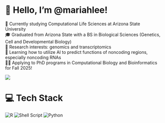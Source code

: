 # 👋  Hello, I’m @mariahlee!
🏫 Currently studying Computational Life Sciences at Arizona State University<br/>
🎓 Graduated from Arizona State with a BS in Biological Sciences (Genetics, Cell and Developmental Biology)<br/>
🧬 Research interests: genomics and transcriptomics<br/>
🤖 Learning how to utilize AI to predict functions of noncoding regions, especially noncoding RNAs<br/>
👩‍🏫 Applying to PhD programs in Computational Biology and Bioinformatics for Fall 2025!<br/>

<!-- GitHub stats from https://github.com/anuraghazra/github-readme-stats -->
![](https://github-readme-stats.vercel.app/api?username=mariahlee&theme=radical&hide_border=false&include_all_commits=true&count_private=true)<br/>

# 💻 Tech Stack
![R](https://img.shields.io/badge/r-%23276DC3.svg?style=for-the-badge&logo=r&logoColor=white)
![Shell Script](https://img.shields.io/badge/shell_script-%23121011.svg?style=for-the-badge&logo=gnu-bash&logoColor=white)
![Python](https://img.shields.io/badge/python-3670A0?style=for-the-badge&logo=python&logoColor=ffdd54)

<!---
mariahlee/mariahlee is a ✨ special ✨ repository because its `README.md` (this file) appears on your GitHub profile.
You can click the Preview link to take a look at your changes.
--->
